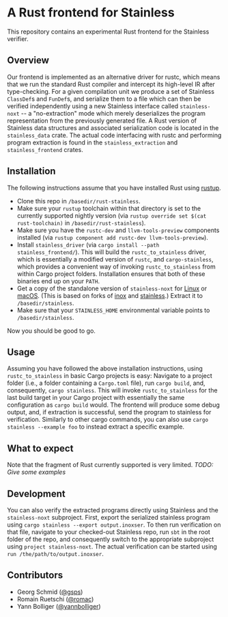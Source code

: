 # A Rust frontend for Stainless

This repository contains an experimental Rust frontend for the Stainless verifier.

## Overview

Our frontend is implemented as an alternative driver for rustc, which means that we run the standard Rust compiler and intercept its high-level IR after type-checking.
For a given compilation unit we produce a set of Stainless `ClassDef`s and `FunDef`s, and serialize them to a file which can then be verified independently using a new Stainless interface called `stainless-noxt` -- a "no-extraction" mode which merely deserializes the program representation from the previously generated file.
A Rust version of Stainless data structures and associated serialization code is located in the `stainless_data` crate.
The actual code interfacing with rustc and performing program extraction is found in the `stainless_extraction` and `stainless_frontend` crates.

## Installation

The following instructions assume that you have installed Rust using [rustup](https://github.com/rust-lang/rustup).

- Clone this repo in `/basedir/rust-stainless`.
- Make sure your `rustup` toolchain within that directory is set to the currently supported nightly version (via `rustup override set $(cat rust-toolchain)` in `/basedir/rust-stainless`).
- Make sure you have the `rustc-dev` and `llvm-tools-preview` components installed (via `rustup component add rustc-dev llvm-tools-preview`).
- Install `stainless_driver` (via `cargo install --path stainless_frontend/`). This will build the `rustc_to_stainless` driver, which is essentially a modified version of `rustc`, and `cargo-stainless`, which provides a convenient way of invoking `rustc_to_stainless` from within Cargo project folders. Installation ensures that both of these binaries end up on your `PATH`.
- Get a copy of the standalone version of `stainless-noxt` for [Linux](lara.epfl.ch/~gschmid/stainless/stainless-noxt-SNAPSHOT-linux.zip) or [macOS](lara.epfl.ch/~gschmid/stainless/stainless-noxt-SNAPSHOT-mac.zip). (This is based on forks of [inox](https://github.com/epfl-lara/inox/tree/rust-interop) and [stainless](https://github.com/epfl-lara/stainless/tree/rust-interop).) Extract it to `/basedir/stainless`.
- Make sure that your `STAINLESS_HOME` environmental variable points to `/basedir/stainless`.

Now you should be good to go.

## Usage

Assuming you have followed the above installation instructions, using `rustc_to_stainless` in basic Cargo projects is easy:
Navigate to a project folder (i.e., a folder containing a `Cargo.toml` file), run `cargo build`, and, consequently, `cargo stainless`.
This will invoke `rustc_to_stainless` for the last build target in your Cargo project with essentially the same configuration as `cargo build` would.
The frontend will produce some debug output, and, if extraction is successful, send the program to stainless for verification.
Similarly to other cargo commands, you can also use `cargo stainless --example foo` to instead extract a specific example.

## What to expect

Note that the fragment of Rust currently supported is very limited. _TODO: Give some examples_

## Development

You can also verify the extracted programs directly using Stainless and the `stainless-noxt` subproject.
First, export the serialized stainless program using `cargo stainless --export output.inoxser`.
To then run verification on that file, navigate to your checked-out Stainless repo, run `sbt` in the root folder of the repo, and consequently switch to the appropriate subproject using `project stainless-noxt`.
The actual verification can be started using `run /the/path/to/output.inoxser`.

## Contributors

- Georg Schmid ([@gsps](https://github.com/gsps))
- Romain Ruetschi ([@romac](https://github.com/romac))
- Yann Bolliger ([@yannbolliger](https://github.com/yannbolliger))
